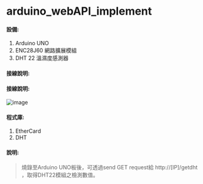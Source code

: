 # arduino_webAPI_implement

#### 設備:
1. Arduino UNO
2. ENC28J60 網路擴展模組
3. DHT 22 溫濕度感測器

#### 接線說明:
#### 接線說明:
![image](https://github.com/xiguanTw/arduino_webAPI_implement/blob/main/image/pins.png?raw=true)

#### 程式庫:
1. EtherCard
2. DHT

#### 說明:
> 燒錄至Arduino UNO板後，可透過send GET request給 http://[IP]/getdht ，取得DHT22模組之檢測數值。
